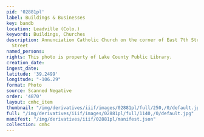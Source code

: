 ```yaml
---
pid: '02881pl'
label: Buildings & Businesses
key: bandb
location: Leadville (Colo.)
keywords: Buildings, Churches
description: Annunciation Catholic Church on the corner of East 7th Street and Poplar
  Street
named_persons: 
rights: This photo is property of Lake County Public Library.
creation_date: 
ingest_date: 
latitude: '39.2499'
longitude: "-106.29"
format: Photo
source: Scanned Negative
order: '4870'
layout: cmhc_item
thumbnail: "/img/derivatives/iiif/images/02881pl/full/250,/0/default.jpg"
full: "/img/derivatives/iiif/images/02881pl/full/1140,/0/default.jpg"
manifest: "/img/derivatives/iiif/02881pl/manifest.json"
collection: cmhc
---
```

